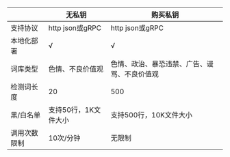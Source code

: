 |   | **无私钥**  | **购买私钥**  |
| ------------ | ------------ | ------------ |
|  支持协议 | http json或gRPC  | http json或gRPC  |
|  本地化部署 | √  | √  |
|  词库类型 | 色情、不良价值观  | 色情、政治、暴恐违禁、广告、谩骂、不良价值观  |
| 检测词长度  | 20  | 500  |
|  黑/白名单 | 支持50行，1K文件大小  | 支持500行，10K文件大小  |
| 调用次数限制 | 10次/分钟 | 无限制 |